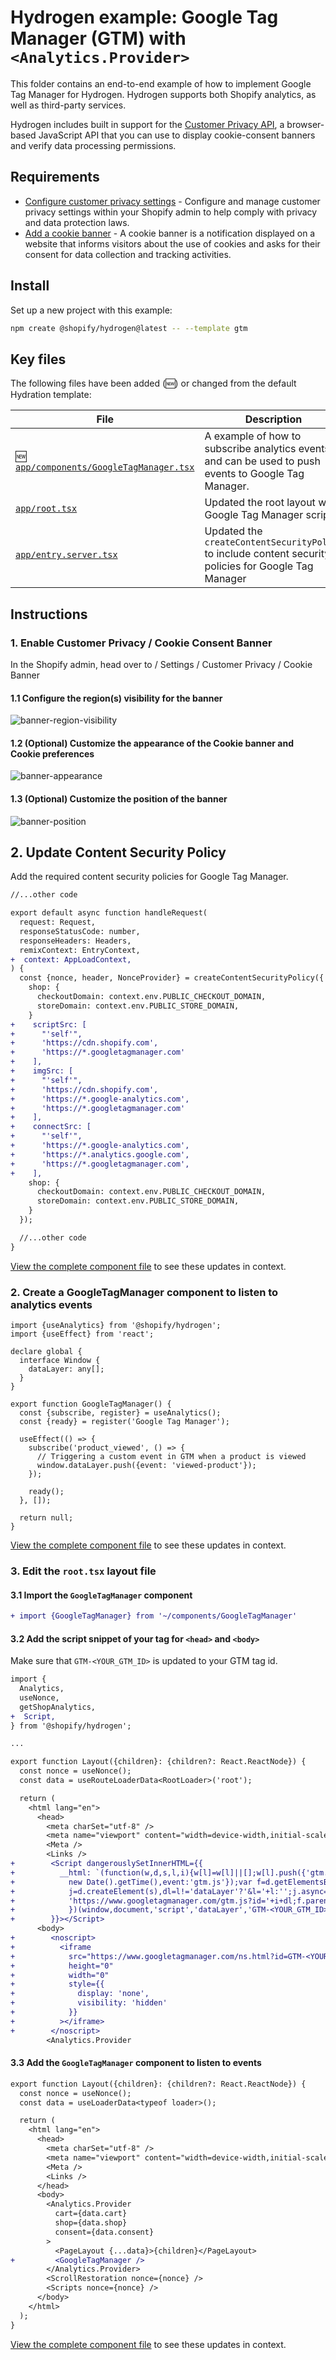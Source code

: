 # Hydrogen example: Google Tag Manager (GTM) with `<Analytics.Provider>`

This folder contains an end-to-end example of how to implement Google Tag Manager for Hydrogen. Hydrogen supports both Shopify analytics, as well as third-party services.

Hydrogen includes built in support for the [Customer Privacy API](https://shopify.dev/docs/api/customer-privacy), a browser-based JavaScript API that you can use to display cookie-consent banners and verify data processing permissions.

## Requirements

- [Configure customer privacy settings](https://help.shopify.com/en/manual/privacy-and-security/privacy/customer-privacy-settings/privacy-settings?shpxid=9f9c768e-AC66-497C-98D0-701334C8173E) - Configure and manage customer privacy settings within your Shopify admin to help comply with privacy and data protection laws.
- [Add a cookie banner](https://help.shopify.com/en/manual/privacy-and-security/privacy/customer-privacy-settings/privacy-settings#add-a-cookie-banner) - A cookie banner is a notification displayed on a website that informs visitors about the use of cookies and asks for their consent for data collection and tracking activities.

## Install

Set up a new project with this example:

```bash
npm create @shopify/hydrogen@latest -- --template gtm
```

## Key files

The following files have been added (🆕) or changed from the default Hydration template:

| File                                                                            | Description                                                                                           |
| ------------------------------------------------------------------------------- | ----------------------------------------------------------------------------------------------------- |
| 🆕 [`app/components/GoogleTagManager.tsx`](app/components/GoogleTagManager.tsx) | A example of how to subscribe analytics events and can be used to push events to Google Tag Manager.  |
| [`app/root.tsx`](app/root.tsx)                                                  | Updated the root layout with Google Tag Manager scripts                                               |
| [`app/entry.server.tsx`](app/entry.server.tsx)                                  | Updated the `createContentSecurityPolicy` to include content security policies for Google Tag Manager |

## Instructions

### 1. Enable Customer Privacy / Cookie Consent Banner

In the Shopify admin, head over to / Settings / Customer Privacy / Cookie Banner

#### 1.1 Configure the region(s) visibility for the banner

![banner-region-visibility](https://github.com/Shopify/hydrogen/assets/2319002/f2b961f0-1218-4557-95e5-a99045a96211)

#### 1.2 (Optional) Customize the appearance of the Cookie banner and Cookie preferences

![banner-appearance](https://github.com/Shopify/hydrogen/assets/2319002/42646348-4063-4942-9cb1-ce3a91dc048a)

#### 1.3 (Optional) Customize the position of the banner

![banner-position](https://github.com/Shopify/hydrogen/assets/2319002/2aaeab20-ccee-48a0-8a57-054f9a6ef3d7)

## 2. Update Content Security Policy

Add the required content security policies for Google Tag Manager.

```diff
//...other code

export default async function handleRequest(
  request: Request,
  responseStatusCode: number,
  responseHeaders: Headers,
  remixContext: EntryContext,
+  context: AppLoadContext,
) {
  const {nonce, header, NonceProvider} = createContentSecurityPolicy({
    shop: {
      checkoutDomain: context.env.PUBLIC_CHECKOUT_DOMAIN,
      storeDomain: context.env.PUBLIC_STORE_DOMAIN,
    }
+    scriptSrc: [
+      "'self'",
+      'https://cdn.shopify.com',
+      'https://*.googletagmanager.com'
+    ],
+    imgSrc: [
+      "'self'",
+      'https://cdn.shopify.com',
+      'https://*.google-analytics.com',
+      'https://*.googletagmanager.com'
+    ],
+    connectSrc: [
+      "'self'",
+      'https://*.google-analytics.com',
+      'https://*.analytics.google.com',
+      'https://*.googletagmanager.com',
+    ],
    shop: {
      checkoutDomain: context.env.PUBLIC_CHECKOUT_DOMAIN,
      storeDomain: context.env.PUBLIC_STORE_DOMAIN,
    }
  });

  //...other code
}
```

[View the complete component file](app/entry.server.tsx) to see these updates in context.

### 2. Create a GoogleTagManager component to listen to analytics events

```tsx
import {useAnalytics} from '@shopify/hydrogen';
import {useEffect} from 'react';

declare global {
  interface Window {
    dataLayer: any[];
  }
}

export function GoogleTagManager() {
  const {subscribe, register} = useAnalytics();
  const {ready} = register('Google Tag Manager');

  useEffect(() => {
    subscribe('product_viewed', () => {
      // Triggering a custom event in GTM when a product is viewed
      window.dataLayer.push({event: 'viewed-product'});
    });

    ready();
  }, []);

  return null;
}
```

[View the complete component file](app/components/GoogleTagManager.tsx) to see these updates in context.

### 3. Edit the `root.tsx` layout file

#### 3.1 Import the `GoogleTagManager` component

```diff
+ import {GoogleTagManager} from '~/components/GoogleTagManager'
```

#### 3.2 Add the script snippet of your tag for `<head>` and `<body>`

Make sure that `GTM-<YOUR_GTM_ID>` is updated to your GTM tag id.

```diff
import {
  Analytics,
  useNonce,
  getShopAnalytics,
+  Script,
} from '@shopify/hydrogen';

...

export function Layout({children}: {children?: React.ReactNode}) {
  const nonce = useNonce();
  const data = useRouteLoaderData<RootLoader>('root');

  return (
    <html lang="en">
      <head>
        <meta charSet="utf-8" />
        <meta name="viewport" content="width=device-width,initial-scale=1" />
        <Meta />
        <Links />
+        <Script dangerouslySetInnerHTML={{
+          __html: `(function(w,d,s,l,i){w[l]=w[l]||[];w[l].push({'gtm.start':
+            new Date().getTime(),event:'gtm.js'});var f=d.getElementsByTagName(s)[0],
+            j=d.createElement(s),dl=l!='dataLayer'?'&l='+l:'';j.async=true;j.src=
+            'https://www.googletagmanager.com/gtm.js?id='+i+dl;f.parentNode.insertBefore(j,f);
+            })(window,document,'script','dataLayer','GTM-<YOUR_GTM_ID>');`,
+        }}></Script>
      <body>
+        <noscript>
+          <iframe
+            src="https://www.googletagmanager.com/ns.html?id=GTM-<YOUR_GTM_ID>"
+            height="0"
+            width="0"
+            style={{
+              display: 'none',
+              visibility: 'hidden'
+            }}
+          ></iframe>
+        </noscript>
        <Analytics.Provider
```

#### 3.3 Add the `GoogleTagManager` component to listen to events

```diff
export function Layout({children}: {children?: React.ReactNode}) {
  const nonce = useNonce();
  const data = useLoaderData<typeof loader>();

  return (
    <html lang="en">
      <head>
        <meta charSet="utf-8" />
        <meta name="viewport" content="width=device-width,initial-scale=1" />
        <Meta />
        <Links />
      </head>
      <body>
        <Analytics.Provider
          cart={data.cart}
          shop={data.shop}
          consent={data.consent}
        >
          <PageLayout {...data}>{children}</PageLayout>
+         <GoogleTagManager />
        </Analytics.Provider>
        <ScrollRestoration nonce={nonce} />
        <Scripts nonce={nonce} />
      </body>
    </html>
  );
}
```

[View the complete component file](app/root.tsx) to see these updates in context.
